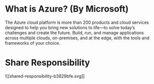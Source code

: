 # What is Azure? (By Microsoft)

The Azure cloud platform is more than 200 products and cloud services designed to help you bring new solutions to life—to solve today’s challenges and create the future. Build, run, and manage applications across multiple clouds, on-premises, and at the edge, with the tools and frameworks of your choice.

# Share Responsibility
![[shared-responsibility-b3829bfe.svg]]